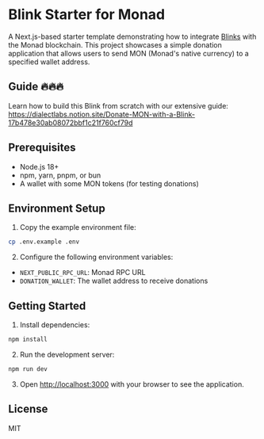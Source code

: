 # Blink Starter for Monad

A Next.js-based starter template demonstrating how to integrate [Blinks](https://dialect.to/) with the Monad blockchain. This project showcases a simple donation application that allows users to send MON (Monad's native currency) to a specified wallet address.

## Guide 🔥🔥🔥

Learn how to build this Blink from scratch with our extensive guide:
https://dialectlabs.notion.site/Donate-MON-with-a-Blink-17b478e30ab08072bbf1c21f760cf79d

## Prerequisites

- Node.js 18+
- npm, yarn, pnpm, or bun
- A wallet with some MON tokens (for testing donations)

## Environment Setup

1. Copy the example environment file:

```bash
cp .env.example .env
```

2. Configure the following environment variables:

- `NEXT_PUBLIC_RPC_URL`: Monad RPC URL
- `DONATION_WALLET`: The wallet address to receive donations

## Getting Started

1. Install dependencies:

```bash
npm install
```

2. Run the development server:

```bash
npm run dev
```

3. Open [http://localhost:3000](http://localhost:3000) with your browser to see the application.

## License

MIT
